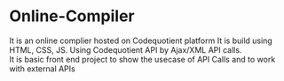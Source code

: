# Online-Compiler
It is an online complier hosted on Codequotient  platform 
It is build using HTML, CSS, JS.
Using Codequotient API by Ajax/XML API calls.
<br>
It is basic front end project to show the usecase of API Calls and to work with external APIs
